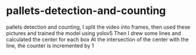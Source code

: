# pallets-detection-and-counting

pallets detection and counting, I split the video into frames, then used these pictures and trained the model using yolov5 Then I drew some lines and calculated the center for each box At the intersection of the center with the line, the counter is incremented by 1




